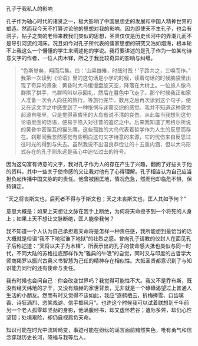 孔子于我私人的影响

孔子作为轴心时代的诸贤之一，极大影响了中国思想史的发展和中国人精神世界的塑造。然而我今天不打算讨论他的思想对我的影响，因为即使天不生孔子，也会有洞子，钻子之类的老师来教我们类似的思想，圣贤仅仅是历史长河中的弄潮儿而不是导引河流的河床。况且如今对孔子所代表的儒家思想的研究又浩如烟海，根本轮不上我这么一个懵懂的学生来阐述他的学说。我将要讲述的是孔子作为一位某句诗意文字的作者，一位人肉木铎，所之于我比较奇异的影响与纠缠。

> “色斯举矣，翔而后集。曰：‘山梁雌雉，时哉时哉！’子路共之，三嗅而作。”
我第一次读到《论语》里的这句话是小学的时候，读着句话的时候脑袋里出现了奇异的景象：黄昏时大鸟缓慢盘旋天空，降落在大树上。一位旅人像鸟群拱了拱手，鸟群鸣叫以示回礼，然后在暮色中飞走了。那个时候我正和家人准备一次令人向往的旅行。等旅行完毕，数月之后再次读到这个句子，便又在这文字之中感受到了一种怅惘与迷蒙交织的感觉。我并不知道这种感觉起源自哪里，只是觉得黄昏里的大鸟有说不清的哀伤。从此每当我想到这句论语里面的话语，便易于陷入对往昔的追忆之中。后来我知道了黑格尔所说的黄昏中密涅瓦的猫头鹰，这些孤独的大鸟代表着哲学作为人生的反思而存在。刹那间我忽然感觉有些明白这句文字诗意的来源，它的忧伤来自反思过往时光的得到与失去。虽然我说不出温良恭俭让的十五重内涵，但以大鸟形式存在的孔子则永远是我心中追忆过去的符号。

因为这句富有诗意的文字，我对孔子作为人的存在产生了兴趣，翻阅了好些关于他的资料，其中一些关于使命感的又让我对他有了心得理解。孔子相当认为自己应当担负起传播中国文脉的的责任。他曾被困匡地，情况危急，然而他却临危不惧，保持镇定。

“天之将丧斯文也，后死者不得与于斯文也；天之未丧斯文也，匡人其如予何？”

意思大概是：如果上天想让文脉在我手上断绝，为何将天命授予到一个将死的人身上；如果上天不想让文脉断绝，匡人能奈我何？

我不知道一个人认为自己承担着天命将是怎样一种责任感，我所能想到最恰当的话大概就是俗语“我不下地狱谁下地狱”的壮烈之感。曾向孔子请教的仪封人在面见孔子后称述道：“天将以夫子为木铎”，所表示出的孔子的使命感大抵也类似与同一时代，不同大陆的苏格拉底那样作为“雅典的牛氓”的自觉，同时又与印度的古哲学大师商羯罗以振兴古奥义书智慧为己任的精神存在相似性。大抵圣贤都意识到了与知识能力同行的还有使命与责任。

我有时候也会问自己：你会改变世界吗？我觉得可能性不大。我又不是乔布斯，既没有经天纬地的才干，又没有煊赫的家世背景，无非就是一个碌碌渴望过上普通人生活的小朋友。然而有时又觉得不该如此，我应“逐鹤栖云，折梅捧雪、口齿噙香、诗狂酒烈、恣笑戏谑、信手掷风月”。也许这个时候我可以试着联想到千年前另一个老人孤零却坚劲的身影，他满腹经书，却又虚怀若谷；遭际多舛，却仍心性坚韧；处境艰险，却仍自视肩负天命。

知识可能在时光中流转畸变，事迹可能在纷纭的谣言面前黯然失色，唯有勇气和信念穿越历史长河，降福与我等后人。